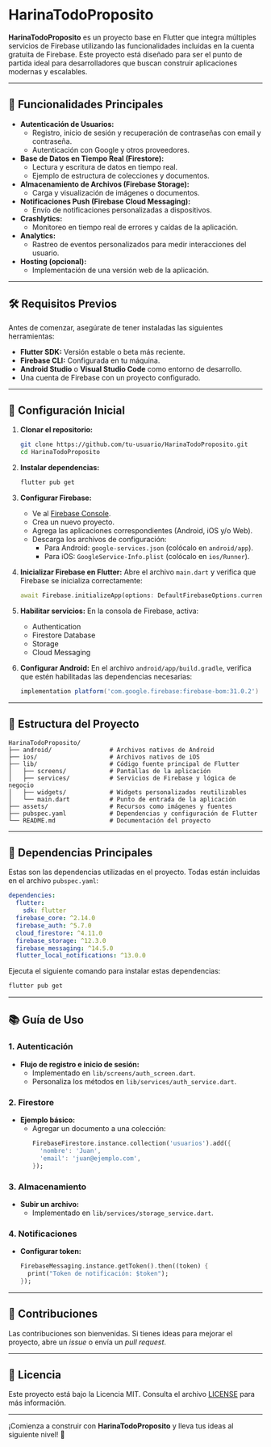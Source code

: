 
# HarinaTodoProposito

**HarinaTodoProposito** es un proyecto base en Flutter que integra múltiples servicios de Firebase utilizando las funcionalidades incluidas en la cuenta gratuita de Firebase. Este proyecto está diseñado para ser el punto de partida ideal para desarrolladores que buscan construir aplicaciones modernas y escalables.

---

## 🚀 Funcionalidades Principales

- **Autenticación de Usuarios:**
  - Registro, inicio de sesión y recuperación de contraseñas con email y contraseña.
  - Autenticación con Google y otros proveedores.
- **Base de Datos en Tiempo Real (Firestore):**
  - Lectura y escritura de datos en tiempo real.
  - Ejemplo de estructura de colecciones y documentos.
- **Almacenamiento de Archivos (Firebase Storage):**
  - Carga y visualización de imágenes o documentos.
- **Notificaciones Push (Firebase Cloud Messaging):**
  - Envío de notificaciones personalizadas a dispositivos.
- **Crashlytics:**
  - Monitoreo en tiempo real de errores y caídas de la aplicación.
- **Analytics:**
  - Rastreo de eventos personalizados para medir interacciones del usuario.
- **Hosting (opcional):**
  - Implementación de una versión web de la aplicación.

---

## 🛠️ Requisitos Previos

Antes de comenzar, asegúrate de tener instaladas las siguientes herramientas:

- **Flutter SDK:** Versión estable o beta más reciente.
- **Firebase CLI:** Configurada en tu máquina.
- **Android Studio** o **Visual Studio Code** como entorno de desarrollo.
- Una cuenta de Firebase con un proyecto configurado.

---

## 🔧 Configuración Inicial

1. **Clonar el repositorio:**
   ```bash
   git clone https://github.com/tu-usuario/HarinaTodoProposito.git
   cd HarinaTodoProposito
   ```

2. **Instalar dependencias:**
   ```bash
   flutter pub get
   ```

3. **Configurar Firebase:**
   - Ve al [Firebase Console](https://console.firebase.google.com/).
   - Crea un nuevo proyecto.
   - Agrega las aplicaciones correspondientes (Android, iOS y/o Web).
   - Descarga los archivos de configuración:
     - Para Android: `google-services.json` (colócalo en `android/app`).
     - Para iOS: `GoogleService-Info.plist` (colócalo en `ios/Runner`).

4. **Inicializar Firebase en Flutter:**
   Abre el archivo `main.dart` y verifica que Firebase se inicializa correctamente:
   ```dart
   await Firebase.initializeApp(options: DefaultFirebaseOptions.currentPlatform);
   ```

5. **Habilitar servicios:**
   En la consola de Firebase, activa:
   - Authentication
   - Firestore Database
   - Storage
   - Cloud Messaging

6. **Configurar Android:**
   En el archivo `android/app/build.gradle`, verifica que estén habilitadas las dependencias necesarias:
   ```gradle
   implementation platform('com.google.firebase:firebase-bom:31.0.2')
   ```

---

## 📁 Estructura del Proyecto

```
HarinaTodoProposito/
├── android/                # Archivos nativos de Android
├── ios/                    # Archivos nativos de iOS
├── lib/                    # Código fuente principal de Flutter
│   ├── screens/            # Pantallas de la aplicación
│   ├── services/           # Servicios de Firebase y lógica de negocio
│   ├── widgets/            # Widgets personalizados reutilizables
│   └── main.dart           # Punto de entrada de la aplicación
├── assets/                 # Recursos como imágenes y fuentes
├── pubspec.yaml            # Dependencias y configuración de Flutter
└── README.md               # Documentación del proyecto
```

---

## 🌟 Dependencias Principales

Estas son las dependencias utilizadas en el proyecto. Todas están incluidas en el archivo `pubspec.yaml`:

```yaml
dependencies:
  flutter:
    sdk: flutter
  firebase_core: ^2.14.0
  firebase_auth: ^5.7.0
  cloud_firestore: ^4.11.0
  firebase_storage: ^12.3.0
  firebase_messaging: ^14.5.0
  flutter_local_notifications: ^13.0.0
```

Ejecuta el siguiente comando para instalar estas dependencias:
```bash
flutter pub get
```

---

## 📚 Guía de Uso

### 1. Autenticación
- **Flujo de registro e inicio de sesión:**
  - Implementado en `lib/screens/auth_screen.dart`.
  - Personaliza los métodos en `lib/services/auth_service.dart`.

### 2. Firestore
- **Ejemplo básico:**
  - Agregar un documento a una colección:
    ```dart
    FirebaseFirestore.instance.collection('usuarios').add({
      'nombre': 'Juan',
      'email': 'juan@ejemplo.com',
    });
    ```

### 3. Almacenamiento
- **Subir un archivo:**
  - Implementado en `lib/services/storage_service.dart`.

### 4. Notificaciones
- **Configurar token:**
  ```dart
  FirebaseMessaging.instance.getToken().then((token) {
    print("Token de notificación: $token");
  });
  ```

---

## 🤝 Contribuciones

Las contribuciones son bienvenidas. Si tienes ideas para mejorar el proyecto, abre un *issue* o envía un *pull request*.

---

## 📄 Licencia

Este proyecto está bajo la Licencia MIT. Consulta el archivo [LICENSE](LICENSE) para más información.

---

¡Comienza a construir con **HarinaTodoProposito** y lleva tus ideas al siguiente nivel! 🎉
